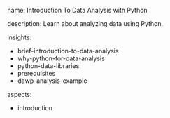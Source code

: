 name: Introduction To Data Analysis with Python

description: Learn about analyzing data using Python.

insights:
  - brief-introduction-to-data-analysis
  - why-python-for-data-analysis
  - python-data-libraries
  - prerequisites
  - dawp-analysis-example

aspects:
  - introduction